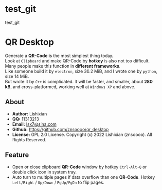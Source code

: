 # test_git
test_git

# QR Desktop
Generate a __QR-Code__ is the most simplest thing today.   
Look at `Clipboard` and make QR-Code by __hotkey__ is also not too difficult.  
Many people make this function in __different frameworks__.  
Like someone build it by `electron`, size 30.2 MiB, and I wrote one by `python`, size 14 MiB.  
But wrote it by `C++` is complicated. It will be faster, and smaller, about __280 kB__, and cross-platformed, working well at `Windows XP` and above.

## About
- __Author:__ Lishixian
- __QQ:__ 11313213
- __Email:__ lsx7@sina.com
- __Github:__ https://github.com/znsoooo/qr_desktop
- __License:__ GPL 2.0 License. Copyright (c) 2022 Lishixian (znsoooo). All Rights Reserved.

## Feature
- Open or close clipboard __QR-Code__ window by hotkey `Ctrl-Alt-Q` or double click icon in system tray.
- Auto turn to multiple pages if data overflow than one __QR-Code__. Hotkey `Left/Right` / `Up/Down` / `PgUp/PgDn` to flip pages.
